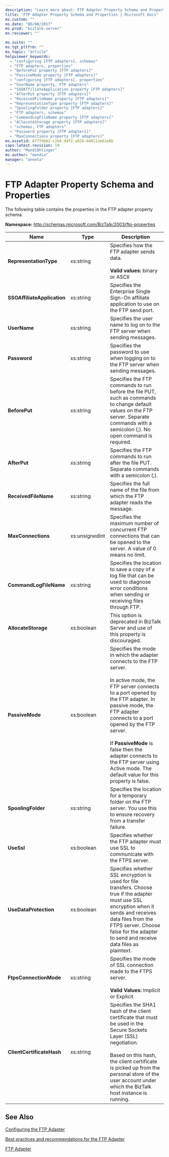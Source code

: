 ```yaml
---
description: "Learn more about: FTP Adapter Property Schema and Properties"
title: "FTP Adapter Property Schema and Properties | Microsoft Docs"
ms.custom: ""
ms.date: "06/08/2017"
ms.prod: "biztalk-server"
ms.reviewer: ""

ms.suite: ""
ms.tgt_pltfrm: ""
ms.topic: "article"
helpviewer_keywords: 
  - "configuring [FTP adapters], schemas"
  - "FTP adapters, properties"
  - "BeforePut property [FTP adapters]"
  - "PassiveMode property [FTP adapters]"
  - "configuring [FTP adapters], properties"
  - "UserName property, FTP adapters"
  - "SSOAffiliateApplication property [FTP adapters]"
  - "AfterPut property [FTP adapters]"
  - "ReceivedFileName property [FTP adapters]"
  - "RepresentationType property [FTP adapters]"
  - "SpoolingFolder property [FTP adapters]"
  - "FTP adapters, schemas"
  - "CommandLogFileName property [FTP adapters]"
  - "AllocateStorage property [FTP adapters]"
  - "schemas, FTP adapters"
  - "Password property [FTP adapters]"
  - "MaxConnections property [FTP adapters]"
ms.assetid: 677fdb61-c2b0-4df2-a826-840113e61e8b
caps.latest.revision: 19
author: "MandiOhlinger"
ms.author: "mandia"
manager: "anneta"
---
```

# FTP Adapter Property Schema and Properties
The following table contains the properties in the FTP adapter property schema.  
  
 **Namespace:** http://schemas.microsoft.com/BizTalk/2003/ftp-properties  
  
|Name|Type|Description|  
|----------|----------|-----------------|  
|**RepresentationType**|xs:string|Specifies how the FTP adapter sends data.<br /><br /> **Valid values:** binary or ASCII|  
|**SSOAffiliateApplication**|xs:string|Specifies the Enterprise Single Sign-On affiliate application to use on the FTP send port.|  
|**UserName**|xs:string|Specifies the user name to log on to the FTP server when sending messages.|  
|**Password**|xs:string|Specifies the password to use when logging on to the FTP server when sending messages.|  
|**BeforePut**|xs:string|Specifies the FTP commands to run before the file PUT, such as commands to change default values on the FTP server. Separate commands with a semicolon (;). No open command is required.|  
|**AfterPut**|xs:string|Specifies the FTP commands to run after the file PUT. Separate commands with a semicolon (;).|  
|**ReceivedFileName**|xs:string|Specifies the full name of the file from which the FTP adapter reads the message.|  
|**MaxConnections**|xs:unsignedInt|Specifies the maximum number of concurrent FTP connections that can be opened to the server. A value of 0 means no limit.|  
|**CommandLogFileName**|xs:string|Specifies the location to save a copy of a log file that can be used to diagnose error conditions when sending or receiving files through FTP.|  
|**AllocateStorage**|xs:boolean|This option is deprecated in BizTalk Server and use of this property is discouraged.|  
|**PassiveMode**|xs:boolean|Specifies the mode in which the adapter connects to the FTP server.<br /><br /> In active mode, the FTP server connects to a port opened by the FTP adapter. In passive mode, the FTP adapter connects to a port opened by the FTP server.<br /><br /> If **PassiveMode** is false then the adapter connects to the FTP server using Active mode. The default value for this property is false.|  
|**SpoolingFolder**|xs:string|Specifies the location for a temporary folder on the FTP server. You use this to ensure recovery from a transfer failure.|  
|**UseSsl**|xs:boolean|Specifies whether the FTP adapter must use SSL to communicate with the FTPS server.|  
|**UseDataProtection**|xs:boolean|Specifies whether SSL encryption is used for file transfers. Choose true if the adapter must use SSL encryption when it sends and receives data files from the FTPS server. Choose false for the adapter to send and receive data files as plaintext.|  
|**FtpsConnectionMode**|xs:string|Specifies the mode of SSL connection made to the FTPS server.<br /><br /> **Valid Values:** Implicit or Explicit|  
|**ClientCertificateHash**|xs:string|Specifies the SHA1 hash of the client certificate that must be used in the Secure Sockets Layer (SSL) negotiation.<br /><br /> Based on this hash, the client certificate is picked up from the personal store of the user account under which the BizTalk host instance is running.|  
  
## See Also  
 [Configuring the FTP Adapter](../core/configuring-the-ftp-adapter.md)
 
 [Best practices and recommendations for the FTP Adapter](../core/best-practices-and-recommendations-for-the-ftp-adapter.md)
 
 [FTP Adapter](../core/ftp-adapter.md)
